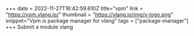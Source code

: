 +++
date = 2022-11-27T16:42:59.610Z
title="vpm"
link = "https://vpm.vlang.io/"
thumbnail = "https://vlang.io/img/v-logo.png"
snippet="Vpm is package manager for vlang"
tags = ["package-manager"]
+++
Submit a module vlang
